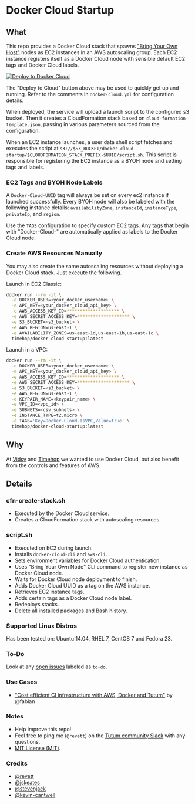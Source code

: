# Docker Cloud Startup

## What

This repo provides a Docker Cloud stack that spawns ["Bring Your Own Host"](https://docs.docker.com/docker-cloud/infrastructure/byoh/) nodes as EC2 instances in an AWS autoscaling group. Each EC2 instance registers itself as a Docker Cloud node with sensible default EC2 tags and Docker Cloud labels.

[![Deploy to Docker Cloud](https://files.cloud.docker.com/images/deploy-to-dockercloud.svg)](https://cloud.docker.com/stack/deploy/)

The "Deploy to Cloud" button above may be used to quickly get up and running. Refer to the comments in `docker-cloud.yml` for configuration details.

When deployed, the service will upload a launch script to the configured s3 bucket. Then it creates a CloudFormation stack based on `cloud-formation-template.json`, passing in various parameters sourced from the configuration.

When an EC2 instance launches, a user data shell script fetches and executes the script at `s3://$S3_BUCKET/docker-cloud-startup/$CLOUDFORMATION_STACK_PREFIX-$UUID/script.sh`. This script is responsible for registering the EC2 instance as a BYOH node and setting tags and labels. 

### EC2 Tags and BYOH Node Labels

A `Docker-Cloud-UUID` tag will always be set on every ec2 instance if launched successfully. Every BYOH node will also be labeled with the following instance details: `availabilityZone`, `instanceId`, `instanceType`, `privateIp`, and `region`.

Use the `TAGS` configuration to specify custom EC2 tags. Any tags that begin with "Docker-Cloud-" are automatically applied as labels to the Docker Cloud node.

### Create AWS Resources Manually

You may also create the same autoscaling resources without deploying a Docker Cloud stack. Just execute the following.

Launch in EC2 Classic:

```bash
docker run --rm -it \
  -e DOCKER_USER=<your_docker_username> \
  -e API_KEY=<your_docker_cloud_api_key> \
  -e AWS_ACCESS_KEY_ID=******************** \
  -e AWS_SECRET_ACCESS_KEY=******************** \
  -e S3_BUCKET=<s3_bucket> \
  -e AWS_REGION=us-east-1 \
  -e AVAILABILITY_ZONES=us-east-1d,us-east-1b,us-east-1c \
  timehop/docker-cloud-startup:latest
```

Launch in a VPC:

```bash
docker run --rm -it \
  -e DOCKER_USER=<your_docker_username> \
  -e API_KEY=<your_docker_cloud_api_key> \
  -e AWS_ACCESS_KEY_ID=******************** \
  -e AWS_SECRET_ACCESS_KEY=******************** \
  -e S3_BUCKET=<s3_bucket> \
  -e AWS_REGION=us-east-1 \
  -e KEYPAIR_NAME=<keypair_name> \
  -e VPC_ID=<vpc_id> \
  -e SUBNETS=<csv_subnets> \
  -e INSTANCE_TYPE=t2.micro \
  -e TAGS='Key=Docker-Cloud-IsVPC,Value=true' \
  timehop/docker-cloud-startup:latest
```

## Why

At [Vidsy](http://vidsy.co) and [Timehop](https://timehop.com) we wanted to use Docker Cloud, but also benefit from the controls and features of AWS.

## Details

### cfn-create-stack.sh

- Executed by the Docker Cloud service.
- Creates a CloudFormation stack with autoscaling resources.

### script.sh

- Executed on EC2 during launch.
- Installs `docker-cloud-cli` and `aws-cli`.
- Sets environment variables for Docker Cloud authentication.
- Uses "Bring Your Own Node" CLI command to register new instance as Docker Cloud node.
- Waits for Docker Cloud node deployment to finish.
- Adds Docker Cloud UUID as a tag on the AWS instance.
- Retrieves EC2 instance tags.
- Adds certain tags as a Docker Cloud node label.
- Redeploys stacks.
- Delete all installed packages and Bash history.

### Supported Linux Distros

Has been tested on: Ubuntu 14.04, RHEL 7, CentOS 7 and Fedora 23.

### To-Do

Look at any [open issues](https://github.com/vidsy/tutum-startup/issues?utf8=%E2%9C%93&q=is%3Aissue+is%3Aopen+label%3ATo-Do) labeled as `to-do`.

### Use Cases

- ["Cost efficient CI infrastructure with AWS, Docker and Tutum"](https://blog.fabfuel.de/2016/01/27/cost-efficient-ci-infrastructure-with-aws-docker-and-tutum/) by @fabian

### Notes

- Help improve this repo!
- Feel free to ping me (`@revett`) on the [Tutum community Slack](https://tutum-community.slack.com/) with any questions.
- [MIT License (MIT)](https://opensource.org/licenses/MIT).

### Credits

- [@revett](https://github.com/revett)
- [@jskeates](https://github.com/jskeates)
- [@stevenjack](https://github.com/stevenjack)
- [@kevin-cantwell](https://github.com/kevin-cantwell)
